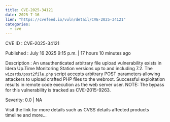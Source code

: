 ```yaml
--- 
title: CVE-2025-34121
date: 2025-7-16
lien: "https://cvefeed.io/vuln/detail/CVE-2025-34121"
categories:
  - cve
---
```


CVE ID : CVE-2025-34121

Published :  July 16
2025
9:15 p.m. | 17 hours
10 minutes ago

Description : An unauthenticated arbitrary file upload vulnerability exists in Idera Up.Time Monitoring Station versions up to and including 7.2. The `wizards/post2file.php` script accepts arbitrary POST parameters
allowing attackers to upload crafted PHP files to the webroot. Successful exploitation results in remote code execution as the web server user. NOTE: The bypass for this vulnerability is tracked as CVE-2015-9263.

Severity: 0.0 | NA

Visit the link for more details
such as CVSS details
affected products
timeline
and more...
